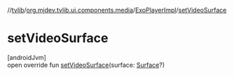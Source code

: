 //[tvlib](../../../index.md)/[org.mjdev.tvlib.ui.components.media](../index.md)/[ExoPlayerImpl](index.md)/[setVideoSurface](set-video-surface.md)

# setVideoSurface

[androidJvm]\
open override fun [setVideoSurface](set-video-surface.md)(surface: [Surface](https://developer.android.com/reference/kotlin/android/view/Surface.html)?)
